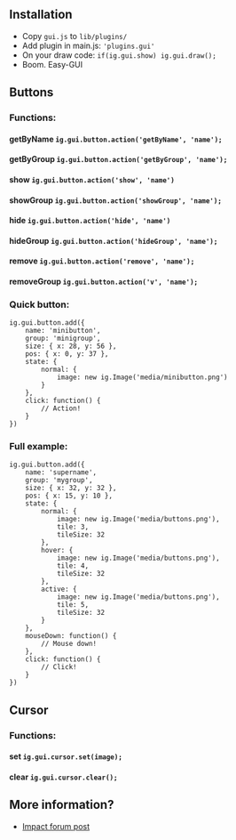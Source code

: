 ## Installation
- Copy `gui.js` to `lib/plugins/`
- Add plugin in main.js: `'plugins.gui'`
- On your draw code: `if(ig.gui.show) ig.gui.draw();`
- Boom. Easy-GUI

## Buttons

### Functions:

#### getByName `ig.gui.button.action('getByName', 'name');`
#### getByGroup `ig.gui.button.action('getByGroup', 'name');`
#### show `ig.gui.button.action('show', 'name')`
#### showGroup `ig.gui.button.action('showGroup', 'name');`
#### hide `ig.gui.button.action('hide', 'name')`
#### hideGroup `ig.gui.button.action('hideGroup', 'name');`
#### remove `ig.gui.button.action('remove', 'name');`
#### removeGroup `ig.gui.button.action('v', 'name');`

### Quick button:
```
ig.gui.button.add({
	name: 'minibutton',
	group: 'minigroup',
	size: { x: 28, y: 56 },
	pos: { x: 0, y: 37 },
	state: {
		normal: {
			image: new ig.Image('media/minibutton.png')
		}
	},
	click: function() {
		// Action!
	}
})
```

### Full example:

```
ig.gui.button.add({
	name: 'supername',
	group: 'mygroup',
	size: { x: 32, y: 32 },
	pos: { x: 15, y: 10 },
	state: {
		normal: {
			image: new ig.Image('media/buttons.png'),
			tile: 3,
			tileSize: 32
		},
		hover: {
			image: new ig.Image('media/buttons.png'),
			tile: 4,
			tileSize: 32
		},
		active: {
			image: new ig.Image('media/buttons.png'),
			tile: 5,
			tileSize: 32
		}
	},
	mouseDown: function() {
		// Mouse down!
	},
	click: function() {
		// Click!
	}
})
```

## Cursor

### Functions:

#### set `ig.gui.cursor.set(image);`
#### clear `ig.gui.cursor.clear();`


## More information?


- [Impact forum post](http://impactjs.com/forums/code/impact-gui)